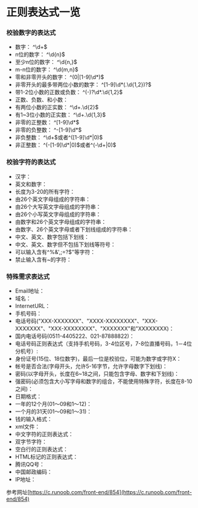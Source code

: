 # 正则表达式一览

### 校验数字的表达式

- 数字： 						^\d+$
- n位的数字： 					^\d{n}$
- 至少n位的数字：					^\d{n,}$
- m-n位的数字：					^\d{m,n}$
- 零和非零开头的数字：				^(0|[1-9]\d*)$
- 非零开头的最多带两位小数的数字：	^[1-9]\d*(\.\d{1,2})?$
- 带1-2位小数的正数或负数：		^(\-)?\d*\.\d{1,2}$
- 正数、负数、和小数：				
- 有两位小数的正实数：				^\d+\.\d{2}$
- 有1~3位小数的正实数：			^\d+\.\d{1,3}$
- 非零的正整数：					^[1-9]\d*$
- 非零的负整数：					^-[1-9]\d*$
- 非负整数：						^\d+$或者^([1-9]\d*|0)$
- 非正整数：						^(-[1-9]\d*|0)$或者^(-\d+|0)$


### 校验字符的表达式

- 汉字：
- 英文和数字：
- 长度为3-20的所有字符：
- 由26个英文字母组成的字符串：
- 由26个大写英文字母组成的字符串：
- 由26个小写英文字母组成的字符串：
- 由数字和26个英文字母组成的字符串：
- 由数字、26个英文字母或者下划线组成的字符串：
- 中文、英文、数字包括下划线：
- 中文、英文、数字但不包括下划线等符号：
- 可以输入含有^%&',;=?$\"等字符：
- 禁止输入含有~的字符：

### 特殊需求表达式

- Email地址：
- 域名：
- InternetURL：
- 手机号码：
- 电话号码("XXX-XXXXXXX"、"XXXX-XXXXXXXX"、"XXX-XXXXXXX"、"XXX-XXXXXXXX"、"XXXXXXX"和"XXXXXXXX)：
- 国内电话号码(0511-4405222、021-87888822)：
- 电话号码正则表达式（支持手机号码，3-4位区号，7-8位直播号码，1－4位分机号）: 
- 身份证号(15位、18位数字)，最后一位是校验位，可能为数字或字符X：
- 帐号是否合法(字母开头，允许5-16字节，允许字母数字下划线)：
- 密码(以字母开头，长度在6~18之间，只能包含字母、数字和下划线)：
- 强密码(必须包含大小写字母和数字的组合，不能使用特殊字符，长度在8-10之间)：
- 日期格式：
- 一年的12个月(01～09和1～12)：
- 一个月的31天(01～09和1～31)：
- 钱的输入格式：
- xml文件：
- 中文字符的正则表达式：
- 双字节字符：
- 空白行的正则表达式：
- HTML标记的正则表达式：
- 腾讯QQ号：
- 中国邮政编码：
- IP地址：



参考网址[https://c.runoob.com/front-end/854](https://c.runoob.com/front-end/854)